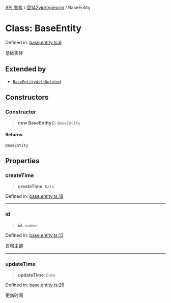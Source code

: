 [API 参考](../../../index.md) / [@142vip/typeorm](../index.md) / BaseEntity

# Class: BaseEntity

Defined in: [base.entity.ts:6](https://github.com/142vip/core-x/blob/15d5bc9ef4bece78c0e60bdf074a2d245f625100/packages/typeorm/src/base.entity.ts#L6)

基础实体

## Extended by

- [`BaseEntityWithDeleted`](BaseEntityWithDeleted.md)

## Constructors

### Constructor

> **new BaseEntity**(): `BaseEntity`

#### Returns

`BaseEntity`

## Properties

### createTime

> **createTime**: `Date`

Defined in: [base.entity.ts:18](https://github.com/142vip/core-x/blob/15d5bc9ef4bece78c0e60bdf074a2d245f625100/packages/typeorm/src/base.entity.ts#L18)

***

### id

> **id**: `number`

Defined in: [base.entity.ts:13](https://github.com/142vip/core-x/blob/15d5bc9ef4bece78c0e60bdf074a2d245f625100/packages/typeorm/src/base.entity.ts#L13)

自增主键

***

### updateTime

> **updateTime**: `Date`

Defined in: [base.entity.ts:26](https://github.com/142vip/core-x/blob/15d5bc9ef4bece78c0e60bdf074a2d245f625100/packages/typeorm/src/base.entity.ts#L26)

更新时间
